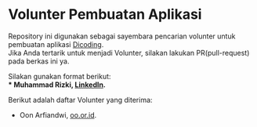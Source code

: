 # Volunter Pembuatan Aplikasi
Repository ini digunakan sebagai sayembara pencarian volunter untuk pembuatan aplikasi [Dicoding](www.dicoding.com).<br>
Jika Anda tertarik untuk menjadi Volunter, silakan lakukan PR(pull-request) pada berkas ini ya.<br>

Silakan gunakan format berikut:<br>
**\* Muhammad Rizki, [LinkedIn](https://www.linkedin.com/in/muhammad-rizki-64ab56177/).**  

Berikut adalah daftar Volunter yang diterima:
* Oon Arfiandwi, [oo.or.id](https://oo.or.id).

